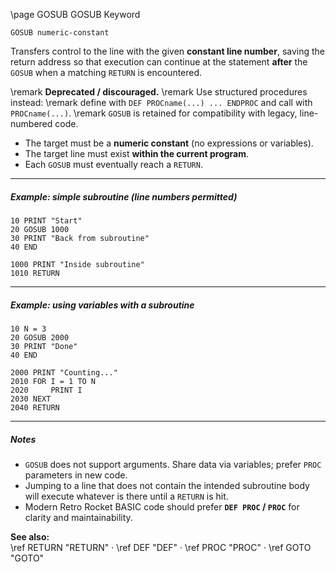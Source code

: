 \page GOSUB GOSUB Keyword
```basic
GOSUB numeric-constant
```

Transfers control to the line with the given **constant line number**, saving the return address so that execution can continue at the statement **after** the `GOSUB` when a matching `RETURN` is encountered.


\remark **Deprecated / discouraged.**
\remark Use structured procedures instead:
\remark define with `DEF PROCname(...) ... ENDPROC` and call with `PROCname(...)`.
\remark `GOSUB` is retained for compatibility with legacy, line-numbered code.

- The target must be a **numeric constant** (no expressions or variables).
- The target line must exist **within the current program**.
- Each `GOSUB` must eventually reach a `RETURN`.

---

##### Example: simple subroutine (line numbers permitted)

```basic
10 PRINT "Start"
20 GOSUB 1000
30 PRINT "Back from subroutine"
40 END

1000 PRINT "Inside subroutine"
1010 RETURN
```

---

##### Example: using variables with a subroutine

```basic
10 N = 3
20 GOSUB 2000
30 PRINT "Done"
40 END

2000 PRINT "Counting..."
2010 FOR I = 1 TO N
2020     PRINT I
2030 NEXT
2040 RETURN
```

---

##### Notes
- `GOSUB` does not support arguments. Share data via variables; prefer `PROC` parameters in new code.
- Jumping to a line that does not contain the intended subroutine body will execute whatever is there until a `RETURN` is hit.
- Modern Retro Rocket BASIC code should prefer **`DEF PROC` / `PROC`** for clarity and maintainability.

**See also:**  
\ref RETURN "RETURN" ·
\ref DEF "DEF" ·
\ref PROC "PROC" ·
\ref GOTO "GOTO"
